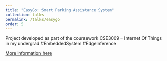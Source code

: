```yaml
---
title: "EasyGo: Smart Parking Assistance System"
collection: talks
permalink: /talks/easygo
order: 5
---
```


Project developed as part of the coursework CSE3009 – Internet Of Things in my undergrad #EmbeddedSystem #EdgeInference

[More information here](https://github.com/rishi1134/EasyGo)


